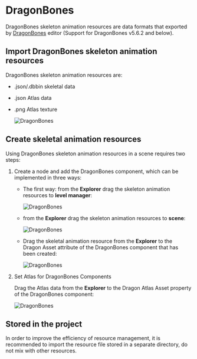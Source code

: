 # DragonBones

DragonBones skeleton animation resources are data formats that exported by [DragonBones](http://dragonbones.com/) editor (Support for DragonBones v5.6.2 and below).

## Import DragonBones skeleton animation resources

DragonBones skeleton animation resources are:

- .json/.dbbin skeletal data
- .json Atlas data
- .png Atlas texture

  ![DragonBones](dragonbones/import.png)

## Create skeletal animation resources

Using DragonBones skeleton animation resources in a scene requires two steps:

1. Create a node and add the DragonBones component, which can be implemented in three ways:

    - The first way: from the **Explorer** drag the skeleton animation resources to **level manager**:

      ![DragonBones](dragonbones/create_1.png)

    - from the **Explorer** drag the skeleton animation resources to **scene**:

      ![DragonBones](dragonbones/create_2.png)

    - Drag the skeletal animation resource from the **Explorer** to the Dragon Asset attribute of the DragonBones component that has been created:

      ![DragonBones](dragonbones/create_3.png)

2. Set Atlas for DragonBones Components

    Drag the Atlas data from the **Explorer** to the Dragon Atlas Asset property of the DragonBones component:

      ![DragonBones](dragonbones/set_atlas.png)

## Stored in the project

In order to improve the efficiency of resource management, it is recommended to import the resource file stored in a separate directory, do not mix with other resources.
